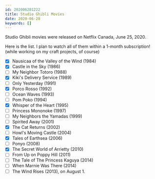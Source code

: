 ```yaml
---
id: 202006281222
title: Studio Ghibli Movies
date: 2020-06-28
keywords: []
---
```


Studio Ghibli movies were released on Netflix Canada, June 25, 2020.

Here is the list. I plan to watch all of them within a 1-month subscription! (while working on my craft projects, of course)

- [x]  Nausicaa of the Valley of the Wind (1984)
- [x]  Castle in the Sky (1986)
- [ ]  My Neighbor Totoro (1988)
- [x]  Kiki's Delivery Service (1989)
- [ ]  Only Yesterday (1991)
- [x]  Porco Rosso (1992)
- [ ]  Ocean Waves (1993)
- [ ]  Pom Poko (1994)
- [x]  Whisper of the Heart (1995)
- [ ]  Princess Mononoke (1997)
- [ ]  My Neighbors the Yamadas (1999)
- [ ]  Spirited Away (2001)
- [x]  The Cat Returns (2002)
- [ ]  Howl's Moving Castle (2004)
- [x]  Tales of Earthsea (2006)
- [ ]  Ponyo (2008)
- [x]  The Secret World of Arrietty (2010)
- [ ]  From Up on Poppy Hill (2011)
- [ ]  The Tale of The Princess Kaguya (2014)
- [ ]  When Marnie Was There (2014)
- [ ]  The Wind Rises (2013), on August 1.